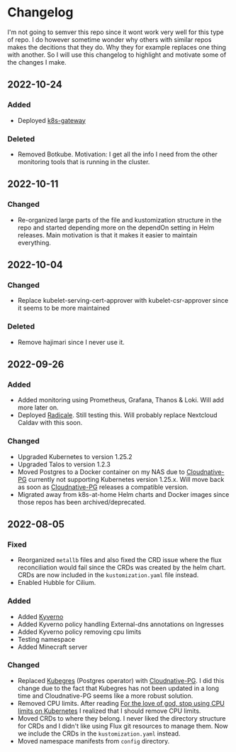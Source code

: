 # Changelog

I'm not going to semver this repo since it wont work very well for this type of repo. I do however sometime wonder why others with similar repos makes the decitions that they do. Why they for example replaces one thing with another. So I will use this changelog to highlight and motivate some of the changes I make.

## 2022-10-24
### Added
- Deployed [k8s-gateway](https://github.com/ori-edge/k8s_gateway)

### Deleted
- Removed Botkube. Motivation: I get all the info I need from the other monitoring tools that is running in the cluster.

## 2022-10-11
### Changed
- Re-organized large parts of the file and kustomization structure in the repo and started depending more on the dependOn setting in Helm releases. Main motivation is that it makes it easier to maintain everything.

## 2022-10-04
### Changed
- Replace kubelet-serving-cert-approver with kubelet-csr-approver since it seems to be more maintained

### Deleted
- Remove hajimari since I never use it.

## 2022-09-26
### Added
- Added monitoring using Prometheus, Grafana, Thanos & Loki. Will add more later on.
- Deployed [Radicale](https://radicale.org). Still testing this. Will probably replace Nextcloud Caldav with this soon.

### Changed
- Upgraded Kubernetes to version 1.25.2
- Upgraded Talos to version 1.2.3
- Moved Postgres to a Docker container on my NAS due to [Cloudnative-PG](https://cloudnative-pg.io/) currently not supporting Kubernetes version 1.25.x. Will move back as soon as [Cloudnative-PG](https://cloudnative-pg.io/) releases a compatible version.
- Migrated away from k8s-at-home Helm charts and Docker images since those repos has been archived/deprecated.

## 2022-08-05

### Fixed
- Reorganized `metallb` files and also fixed the CRD issue where the flux reconciliation would fail since the CRDs was created by the helm chart. CRDs are now included in the `kustomization.yaml` file instead.
- Enabled Hubble for Cilium.

### Added
- Added [Kyverno](https://kyverno.io/)
- Added Kyverno policy handling External-dns annotations on Ingresses
- Added Kyverno policy removing cpu limits
- Testing namespace
- Added Minecraft server

### Changed
- Replaced [Kubegres](https://www.kubegres.io/) (Postgres operator) with [Cloudnative-PG](https://cloudnative-pg.io/). I did this change due to the fact that Kubegres has not been updated in a long time and Cloudnative-PG seems like a more robust solution.
- Removed CPU limits. After reading [For the love of god, stop using CPU limits on Kubernetes](https://home.robusta.dev/blog/stop-using-cpu-limits/) I realized that I should remove CPU limits.
- Moved CRDs to where they belong. I never liked the directory structure for CRDs and I didn't like using Flux git resources to manage them. Now we include the CRDs in the `kustomization.yaml` instead.
- Moved namespace manifests from `config` directory.
